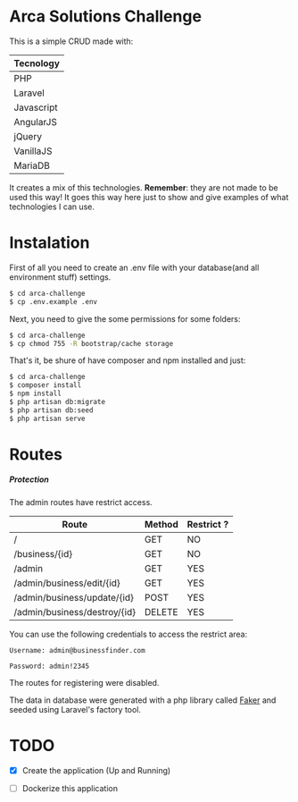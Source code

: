 # Arca Solutions Challenge

This is a simple CRUD made with:

| Tecnology 	|
|-----------	|
| PHP       	|
| Laravel   	|
| Javascript  |
| AngularJS 	|
| jQuery    	|
| VanillaJS 	|
| MariaDB     |

It creates a mix of this technologies.
**Remember**: they are not made to be used this way! It goes this way here just to show and give examples of what technologies I can use.

# Instalation

First of all you need to create an .env file with your database(and all environment stuff) settings.

```sh
$ cd arca-challenge
$ cp .env.example .env
```

Next, you need to give the some permissions for some folders:

```sh
$ cd arca-challenge
$ cp chmod 755 -R bootstrap/cache storage
```

That's it, be shure of have composer and npm installed and just:

```sh
$ cd arca-challenge
$ composer install
$ npm install
$ php artisan db:migrate
$ php artisan db:seed
$ php artisan serve
```

# Routes

##### Protection

The admin routes have restrict access.

| Route                        	| Method 	| Restrict ? 	|
|------------------------------	|--------	|------------	|
| /                            	| GET    	| NO         	|
| /business/{id}               	| GET    	| NO         	|
| /admin                       	| GET    	| YES        	|
| /admin/business/edit/{id}    	| GET    	| YES        	|
| /admin/business/update/{id}  	| POST   	| YES        	|
| /admin/business/destroy/{id} 	| DELETE 	| YES        	|

You can use the following credentials to access the restrict area:

    Username: admin@businessfinder.com

    Password: admin!2345

The routes for registering were disabled.

The data in database were generated with a php library called [Faker](https://github.com/fzaninotto/Faker) and seeded using Laravel's factory tool.

# TODO

- [x] Create the application (Up and Running)

- [ ] Dockerize this application
